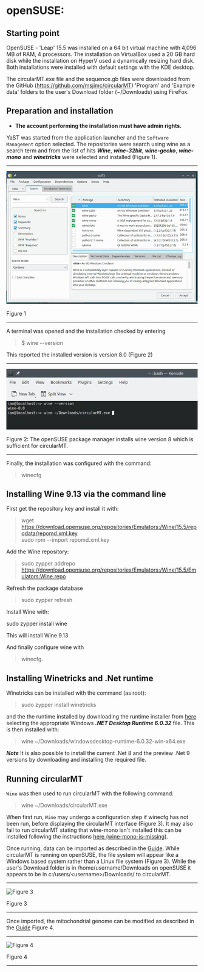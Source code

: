 # openSUSE:

## Starting point

OpenSUSE - 'Leap' 15.5 was installed on a 64 bit virtual machine with 4,096 MB of RAM, 4 processors. The installation on VirtualBox used a 20 GB hard disk while the installation on HyperV used a dynamically resizing hard disk. Both installations were installed with default settings with the KDE desktop.

The circularMT.exe file and the sequence.gb files were downloaded from the GitHub (https://github.com/msjimc/circularMT) 'Program' and 'Example data' folders to the user's Download folder (~/Downloads) using FireFox.

## Preparation and installation

* **The account performing the installation must have admin rights.**

YaST was started from the application launcher and the ```Software Management``` option selected. The repositories were search using wine as a search term and from the list of hits ***Wine***, ***wine-32bit***, ***wine-gecko***, ***wine-mono*** and ***winetricks*** were selected and installed (Figure 1). 

<hr />

![Figure 1](images/openSUSE_figure1.jpg)

Figure 1

<hr />

A terminal was opened and the installation checked by entering 

>$  wine --version 

This reported the installed version is version 8.0 (Figure 2)

<hr />

![Figure 2](images/openSUSE_figure2.jpg)

Figure 2: The openSUSE package manager installs wine version 8 which is sufficient for circularMT.

<hr />

Finally, the installation was configured with the command:

> winecfg

## Installing Wine 9.13 via the command line

First get the repository key and install it with:

> wget https://download.opensuse.org/repositories/Emulators:/Wine/15.5/repodata/repomd.xml.key  
> sudo rpm --import repomd.xml.key

Add the Wine repository:

> sudo zypper addrepo https://download.opensuse.org/repositories/Emulators:/Wine/15.5/Emulators:Wine.repo

Refresh the package database

> sudo zypper refresh  

Install Wine with:

sudo zypper install wine

This will install Wine 9.13

And finally configure wine with 

> winecfg.

## Installing Winetricks and .Net runtime

Winetricks can be installed with the command (as root):

>  sudo zypper install winetricks

and the the runtime installed by downloading the runtime installer from [here](https://dotnet.microsoft.com/en-us/download/dotnet/6.0) selecting the appropriate Windows ***.NET Desktop Runtime 6.0.32*** file. This is then installed with:

> wine ~/Downloads/windowsdesktop-runtime-6.0.32-win-x64.exe

***Note*** It is also possible to install the current .Net 8 and the preview .Net 9 versions by downloading and installing the required file.

## Running circularMT

```Wine``` was then used to run circularMT with the following command:

> wine ~/Downloads/circularMT.exe

When first run, ```Wine``` may undergo a configuration step if winecfg has not been run, before displaying the circularMT interface (Figure 3). It may also fail to run circularMT stating that wine-mono isn't installed this can be installed following the instructions [here (wine-mono-is-missing)](READMe.md#wine-mono-is-missing).

Once running, data can be imported as described in the [Guide](https://github.com/msjimc/circularMT/tree/master/Guide/README.md). While circularMT is running on openSUSE, the file system will appear like a Windows based system rather than a Linux file system (Figure 3). While the user's Download folder is in /home/username/Downloads on openSUSE it appears to be in c:/users/\<username>/Downloads/ to circularMT.

<hr />

![Figure 3](images/openSUSE_figure3.jpg)

Figure 3

<hr />

Once imported, the mitochondrial genome can be modified as described in the [Guide](https://github.com/msjimc/circularMT/tree/master/Guide/README.md) Figure 4.

<hr />

![Figure 4](images/openSUSE_15.5_Leap-KDE.jpg)

Figure 4

<hr />

